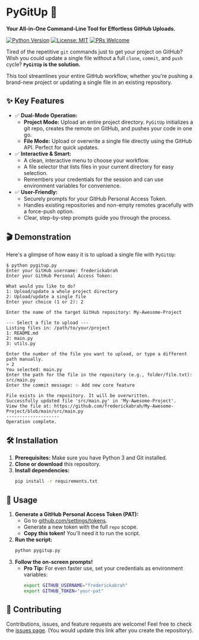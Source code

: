 # PyGitUp 🚀

**Your All-in-One Command-Line Tool for Effortless GitHub Uploads.**

[![Python Version](https://img.shields.io/badge/python-3.6%2B-blue.svg)](https://www.python.org/downloads/)
[![License: MIT](https://img.shields.io/badge/License-MIT-yellow.svg)](https://opensource.org/licenses/MIT)
[![PRs Welcome](https://img.shields.io/badge/PRs-welcome-brightgreen.svg)](CONTRIBUTING.md)

Tired of the repetitive `git` commands just to get your project on GitHub? Wish you could update a single file without a full `clone`, `commit`, and `push` cycle? **`PyGitUp` is the solution.**

This tool streamlines your entire GitHub workflow, whether you're pushing a brand-new project or updating a single file in an existing repository.

## ✨ Key Features

-   ✅ **Dual-Mode Operation:**
    -   **Project Mode:** Upload an entire project directory. `PyGitUp` initializes a git repo, creates the remote on GitHub, and pushes your code in one go.
    -   **File Mode:** Upload or overwrite a single file directly using the GitHub API. Perfect for quick updates.
-   ✅ **Interactive & Smart:**
    -   A clean, interactive menu to choose your workflow.
    -   A file selector that lists files in your current directory for easy selection.
    -   Remembers your credentials for the session and can use environment variables for convenience.
-   ✅ **User-Friendly:**
    -   Securely prompts for your GitHub Personal Access Token.
    -   Handles existing repositories and non-empty remotes gracefully with a force-push option.
    -   Clear, step-by-step prompts guide you through the process.

## 🎬 Demonstration

Here's a glimpse of how easy it is to upload a single file with `PyGitUp`:

```
$ python pygitup.py
Enter your GitHub username: frederickabrah
Enter your GitHub Personal Access Token:

What would you like to do?
1: Upload/update a whole project directory
2: Upload/update a single file
Enter your choice (1 or 2): 2

Enter the name of the target GitHub repository: My-Awesome-Project

--- Select a file to upload ---
Listing files in: /path/to/your/project
1: README.md
2: main.py
3: utils.py

Enter the number of the file you want to upload, or type a different path manually.
> 2
You selected: main.py
Enter the path for the file in the repository (e.g., folder/file.txt): src/main.py
Enter the commit message: ✨ Add new core feature

File exists in the repository. It will be overwritten.
Successfully updated file 'src/main.py' in 'My-Awesome-Project'.
View the file at: https://github.com/frederickabrah/My-Awesome-Project/blob/main/src/main.py
--------------------
Operation complete.
```

## 🛠️ Installation

1.  **Prerequisites:** Make sure you have Python 3 and Git installed.
2.  **Clone or download** this repository.
3.  **Install dependencies:**
    ```bash
    pip install -r requirements.txt
    ```

## 🚀 Usage

1.  **Generate a GitHub Personal Access Token (PAT):**
    -   Go to [github.com/settings/tokens](https://github.com/settings/tokens).
    -   Generate a new token with the full `repo` scope.
    -   **Copy this token!** You'll need it to run the script.
2.  **Run the script:**
    ```bash
    python pygitup.py
    ```
3.  **Follow the on-screen prompts!**
    -   **Pro Tip:** For even faster use, set your credentials as environment variables:
        ```bash
        export GITHUB_USERNAME="frederickabrah"
        export GITHUB_TOKEN="your-pat"
        ```

## 🤝 Contributing

Contributions, issues, and feature requests are welcome! Feel free to check the [issues page](https://github.com/frederickabrah/PyGitUp/issues). (You would update this link after you create the repository).
